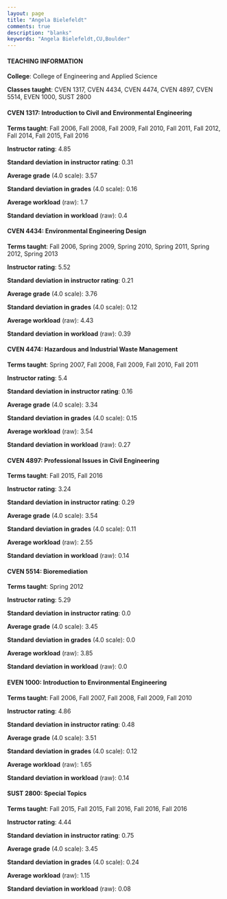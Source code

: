 ```yaml
---
layout: page
title: "Angela Bielefeldt" 
comments: true
description: "blanks"
keywords: "Angela Bielefeldt,CU,Boulder"
---
```

<head>
<script src="https://ajax.googleapis.com/ajax/libs/jquery/2.1.3/jquery.min.js"></script>
<script src="https://dl.dropboxusercontent.com/s/pc42nxpaw1ea4o9/highcharts.js?dl=0"></script>
<!-- <script src="../assets/js/highcharts.js"></script> -->
<style type="text/css">@font-face {
	font-family: "Bebas Neue";
	src: url(https://www.filehosting.org/file/details/544349/BebasNeue Regular.otf) format("opentype");
	}
	h1.Bebas { 
		font-family: "Bebas Neue", Verdana, Tahoma;
	}
</style>
</head>
	   
#### TEACHING INFORMATION

**College**: College of Engineering and Applied Science

**Classes taught**: CVEN 1317, CVEN 4434, CVEN 4474, CVEN 4897, CVEN 5514, EVEN 1000, SUST 2800

#### CVEN 1317: Introduction to Civil and Environmental Engineering

**Terms taught**: Fall 2006, Fall 2008, Fall 2009, Fall 2010, Fall 2011, Fall 2012, Fall 2014, Fall 2015, Fall 2016

**Instructor rating**: 4.85

**Standard deviation in instructor rating**: 0.31

**Average grade** (4.0 scale): 3.57

**Standard deviation in grades** (4.0 scale): 0.16

**Average workload** (raw): 1.7

**Standard deviation in workload** (raw): 0.4

#### CVEN 4434: Environmental Engineering Design

**Terms taught**: Fall 2006, Spring 2009, Spring 2010, Spring 2011, Spring 2012, Spring 2013

**Instructor rating**: 5.52

**Standard deviation in instructor rating**: 0.21

**Average grade** (4.0 scale): 3.76

**Standard deviation in grades** (4.0 scale): 0.12

**Average workload** (raw): 4.43

**Standard deviation in workload** (raw): 0.39

#### CVEN 4474: Hazardous and Industrial Waste Management

**Terms taught**: Spring 2007, Fall 2008, Fall 2009, Fall 2010, Fall 2011

**Instructor rating**: 5.4

**Standard deviation in instructor rating**: 0.16

**Average grade** (4.0 scale): 3.34

**Standard deviation in grades** (4.0 scale): 0.15

**Average workload** (raw): 3.54

**Standard deviation in workload** (raw): 0.27

#### CVEN 4897: Professional Issues in Civil Engineering

**Terms taught**: Fall 2015, Fall 2016

**Instructor rating**: 3.24

**Standard deviation in instructor rating**: 0.29

**Average grade** (4.0 scale): 3.54

**Standard deviation in grades** (4.0 scale): 0.11

**Average workload** (raw): 2.55

**Standard deviation in workload** (raw): 0.14

#### CVEN 5514: Bioremediation

**Terms taught**: Spring 2012

**Instructor rating**: 5.29

**Standard deviation in instructor rating**: 0.0

**Average grade** (4.0 scale): 3.45

**Standard deviation in grades** (4.0 scale): 0.0

**Average workload** (raw): 3.85

**Standard deviation in workload** (raw): 0.0

#### EVEN 1000: Introduction to Environmental Engineering

**Terms taught**: Fall 2006, Fall 2007, Fall 2008, Fall 2009, Fall 2010

**Instructor rating**: 4.86

**Standard deviation in instructor rating**: 0.48

**Average grade** (4.0 scale): 3.51

**Standard deviation in grades** (4.0 scale): 0.12

**Average workload** (raw): 1.65

**Standard deviation in workload** (raw): 0.14

#### SUST 2800: Special Topics

**Terms taught**: Fall 2015, Fall 2015, Fall 2016, Fall 2016, Fall 2016

**Instructor rating**: 4.44

**Standard deviation in instructor rating**: 0.75

**Average grade** (4.0 scale): 3.45

**Standard deviation in grades** (4.0 scale): 0.24

**Average workload** (raw): 1.15

**Standard deviation in workload** (raw): 0.08

